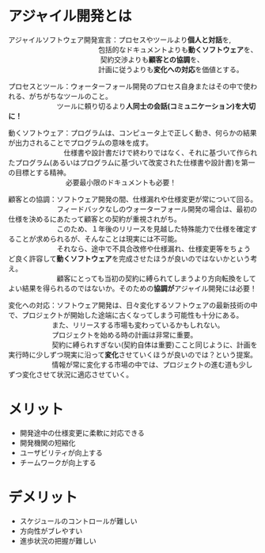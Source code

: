 # アジャイル開発とは

アジャイルソフトウェア開発宣言：プロセスやツールより**個人と対話**を,  
 　　　　　　　　　　　　　包括的なドキュメントよりも**動くソフトウェア**を、  
　　　　　　　　　　　　　 契約交渉よりも**顧客との協調**を、  
 　　　　　　　　　　　　　計画に従うよりも**変化への対応**を価値とする。

プロセスとツール：ウォーターフォール開発のプロセス自身またはその中で使われる、がちがちなツールのこと。  
 　　　　　　　ツールに頼り切るより**人同士の会話(コミュニケーション)を大切に！**

動くソフトウェア：プログラムは、コンピュータ上で正しく動き、何らかの結果が出力されることでプログラムの意味を成す。  
 　　　　　　　　仕様書や設計書だけで終わりではなく、それに基づいて作られたプログラム(あるいはプログラムに基づいて改変された仕様書や設計書)を第一の目標とする精神。  
　　　　　　　　 必要最小限のドキュメントも必要！

顧客との協調：ソフトウェア開発の間、仕様漏れや仕様変更が常について回る。  
　　　　　　　フィードバックなしのウォーターフォール開発の場合は、最初の仕様を決めるにあたって顧客との契約が重視されがち。  
　　　　　　　このため、１年後のリリースを見越した特殊能力で仕様を確定することが求められるが、そんなことは現実には不可能。  
　　　　　　　それなら、途中で不具合改修や仕様漏れ、仕様変更等をちょうど良く許容して**動くソフトウェア**を完成させたほうが良いのではないかという考え。  
　　　　　　　顧客にとっても当初の契約に縛られてしまうより方向転換をしてよい結果を得られるのではないか。そのための**協調が**アジャイル開発には必要！

変化への対応：ソフトウェア開発は、日々変化するソフトウェアの最新技術の中で、プロジェクトが開始した途端に古くなってしまう可能性も十分にある。  
　　　　　　  また、リリースする市場も変わっているかもしれない。  
 　　　　　 　プロジェクトを始める時の計画は非常に重要。  
 　　　　　　 契約に縛られすぎない(契約自体は重要)ここと同じように、計画を実行時に少しずつ現実に沿って**変化**させていくほうが良いのでは？という提案。  
  　　　　　　 情報が常に変化する市場の中では、プロジェクトの進む道も少しずつ変化させて状況に適応させていく。

# メリット

- 開発途中の仕様変更に柔軟に対応できる
- 開発機関の短縮化
- ユーザビリティが向上する
- チームワークが向上する

# デメリット

- スケジュールのコントロールが難しい
- 方向性がブレやすい
- 進歩状況の把握が難しい
